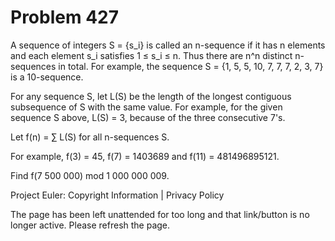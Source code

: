 #   Problem 427

   A sequence of integers S = {s_i} is called an n-sequence if it has n
   elements and each element s_i satisfies 1 ≤ s_i ≤ n. Thus there are n^n
   distinct n-sequences in total. For example, the sequence S = {1, 5, 5, 10,
   7, 7, 7, 2, 3, 7} is a 10-sequence.

   For any sequence S, let L(S) be the length of the longest contiguous
   subsequence of S with the same value. For example, for the given sequence
   S above, L(S) = 3, because of the three consecutive 7's.

   Let f(n) = ∑ L(S) for all n-sequences S.

   For example, f(3) = 45, f(7) = 1403689 and f(11) = 481496895121.

   Find f(7 500 000) mod 1 000 000 009.

   Project Euler: Copyright Information | Privacy Policy

   The page has been left unattended for too long and that link/button is no
   longer active. Please refresh the page.
